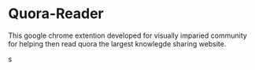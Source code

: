 # Quora-Reader

This google chrome extention developed for visually imparied community for helping then read quora the largest knowlegde sharing website.

s
